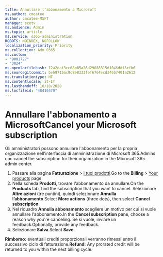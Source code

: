 ```yaml
---
title: Annullare l'abbonamento a Microsoft
ms.author: cmcatee
author: cmcatee-MSFT
manager: scotv
ms.audience: Admin
ms.topic: article
ms.service: o365-administration
ROBOTS: NOINDEX, NOFOLLOW
localization_priority: Priority
ms.collection: Adm_O365
ms.custom:
- "9001727"
- "3824"
ms.openlocfilehash: 12a2daf3cc68b85a26d29088315d1046ddf3cfb6
ms.sourcegitcommit: beb9715ac0c8e8333fef6764ecd346b7401a2612
ms.translationtype: HT
ms.contentlocale: it-IT
ms.lasthandoff: 10/10/2020
ms.locfileid: "48416470"
---
```

# <a name="cancel-your-microsoft-subscription"></a><span data-ttu-id="d452c-102">Annullare l'abbonamento a Microsoft</span><span class="sxs-lookup"><span data-stu-id="d452c-102">Cancel your Microsoft subscription</span></span>

<span data-ttu-id="d452c-103">Gli amministratori possono annullare l'abbonamento per la propria organizzazione nell'interfaccia di amministrazione di Microsoft 365.</span><span class="sxs-lookup"><span data-stu-id="d452c-103">Admins can cancel the subscription for their organization in the Microsoft 365 admin center.</span></span>

1. <span data-ttu-id="d452c-104">Passare alla pagina **Fatturazione** \> [I tuoi prodotti](https://go.microsoft.com/fwlink/p/?linkid=842054).</span><span class="sxs-lookup"><span data-stu-id="d452c-104">Go to the **Billing** \> [Your products](https://go.microsoft.com/fwlink/p/?linkid=842054) page.</span></span>
2. <span data-ttu-id="d452c-105">Nella scheda **Prodotti**, trovare l'abbonamento da annullare.</span><span class="sxs-lookup"><span data-stu-id="d452c-105">On the **Products** tab, find the subscription that you want to cancel.</span></span> <span data-ttu-id="d452c-106">Selezionare **Altre azioni** (tre puntini), quindi selezionare **Annulla l’abbonamento**.</span><span class="sxs-lookup"><span data-stu-id="d452c-106">Select **More actions** (three dots), then select **Cancel subscription**.</span></span>
3. <span data-ttu-id="d452c-107">Nel riquadro **Annulla abbonamento** scegliere un motivo per cui si vuole annullare l'abbonamento.</span><span class="sxs-lookup"><span data-stu-id="d452c-107">In the **Cancel subscription** pane, choose a reason why you're canceling.</span></span> <span data-ttu-id="d452c-108">Se si vuole, inviare un feedback.</span><span class="sxs-lookup"><span data-stu-id="d452c-108">Optionally, provide any feedback.</span></span>
4. <span data-ttu-id="d452c-109">Selezionare **Salva**.</span><span class="sxs-lookup"><span data-stu-id="d452c-109">Select **Save**.</span></span>

<span data-ttu-id="d452c-110">**Rimborso:** eventuali crediti proporzionali verranno rimessi entro il successivo ciclo di fatturazione.</span><span class="sxs-lookup"><span data-stu-id="d452c-110">**Refund:** Any prorated credit will be returned to you within the next billing cycle.</span></span>